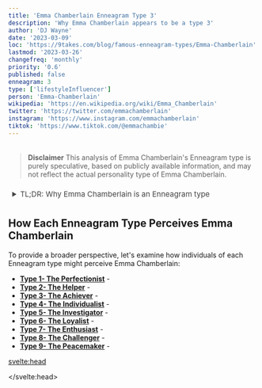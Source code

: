 ```yaml
---
title: 'Emma Chamberlain Enneagram Type 3'
description: 'Why Emma Chamberlain appears to be a type 3'
author: 'DJ Wayne'
date: '2023-03-09'
loc: 'https://9takes.com/blog/famous-enneagram-types/Emma-Chamberlain'
lastmod: '2023-03-26'
changefreq: 'monthly'
priority: '0.6'
published: false
enneagram: 3
type: ['lifestyleInfluencer']
person: 'Emma-Chamberlain'
wikipedia: 'https://en.wikipedia.org/wiki/Emma_Chamberlain'
twitter: 'https://twitter.com/emmachamberlain'
instagram: 'https://www.instagram.com/emmachamberlain'
tiktok: 'https://www.tiktok.com/@emmachambie'
---
```


<!-- Notes: Emma is most likely a 4-- she just jumped to popularity but she's always into niche trends like very "cool" girl -->

<!-- cerave emma chamberlain
pacsun emma
emma chamberlain skims
shop emma chamberlain com
emma chamberlain gopuff
emma chamberlain march
emma chamberlain 17 -->

<!-- // notes:  -->

<script>
	import  PopCard  from "../../../lib/components/atoms/PopCard.svelte";
</script>
<div
	style="display: flex;
    justify-content: center;
    margin: 1rem 0;
	"
>
	<PopCard
		image={`/types/3s/${'Emma-Chamberlain'}.webp`}
		showIcon={false}
		displayText="Emma Chamberlain"
		subtext=""
	/>
</div>

> **Disclaimer** This analysis of Emma Chamberlain's Enneagram type is purely speculative, based on publicly available information, and may not reflect the actual personality type of Emma Chamberlain.

<details>
<summary class="accordion">TL;DR: Why Emma Chamberlain is an Enneagram type</summary>
<div class="panel">
<ul>
<li>
</li>
<li>
</li>
<li>
</li>
<li>
</li>
</ul>
  </div>
</details>

<p class="firstLetter"></p>

## How Each Enneagram Type Perceives Emma Chamberlain

To provide a broader perspective, let's examine how individuals of each Enneagram type might perceive Emma Chamberlain:

- **[Type 1- The Perfectionist](/blog/enneagram/enneagram-type-1)** -
- **[Type 2- The Helper](/blog/enneagram/enneagram-type-2)** -
- **[Type 3- The Achiever](/blog/enneagram/enneagram-type-3)** -
- **[Type 4- The Individualist](/blog/enneagram/enneagram-type-4)** -
- **[Type 5- The Investigator](/blog/enneagram/enneagram-type-5)** -
- **[Type 6- The Loyalist](/blog/enneagram/enneagram-type-6)** -
- **[Type 7- The Enthusiast](/blog/enneagram/enneagram-type-7)** -
- **[Type 8- The Challenger](/blog/enneagram/enneagram-type-8)** -
- **[Type 9- The Peacemaker](/blog/enneagram/enneagram-type-9)** -

<svelte:head>

<script type="application/ld+json">

</script>

</svelte:head>

<style lang="scss">
article {
    border: 1px solid #52616b;
    margin-top: 1rem;
    padding: 1rem;
    border-radius: 5px;
  }
  .accordion {
    color: #444;
    cursor: pointer;
    padding: 0.5rem;
    border: none;
    text-align: left;
    outline: none;
    font-size: 15px;
    transition: 0.4s;
  }

  .accordion:hover {
    background-color: var(--color-theme-purple-v);
    color: var(--color-theme-purple);
  }

  /*.panel:hover {

    background-color: #ccc;

}*/

  .panel {
    padding: 18px;
    /*display: none;*/
    background-color: white;
    overflow: hidden;

  }
</style>
